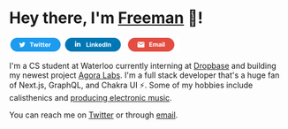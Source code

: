 # Hey there, I'm [Freeman](https://freemanjiang.com/) 👋!

<a href="https://twitter.com/freemanxjiang" title="Twitter"><img src="/assets/TwitterSM.svg"  height="25" aria-hidden="true"></a> <a href="https://www.linkedin.com/in/freemanjiang/" title="LinkedIn"><img src="/assets/LinkedInSM.svg" height="25" aria-hidden="true" style="margin-right: 5px;"></a> <a href="mailto:freeman.jiang.ca@gmail.com" title="Email"><img src="/assets/GmailSM.svg" height="25" aria-hidden="true"></a>

I'm a CS student at Waterloo currently interning at [Dropbase](https://www.dropbase.io/) and building my newest project [Agora Labs](https://agoralabs.xyz/). I'm a full stack developer that's a huge fan of Next.js, GraphQL, and Chakra UI ⚡️. Some of my hobbies include calisthenics and [producing electronic music](https://www.youtube.com/sevenaries). 

You can reach me on [Twitter](https://twitter.com/freemanxjiang) or through [email](mailto:freeman.jiang.ca@gmail.com).
